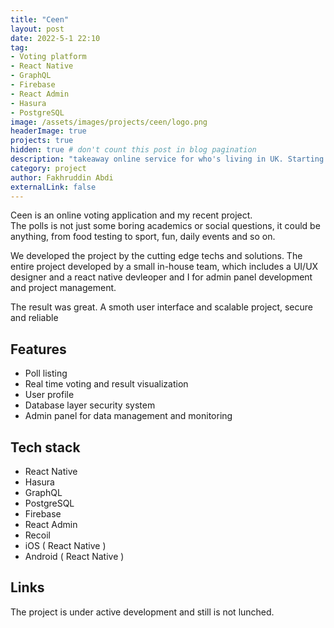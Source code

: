 ```yaml
---
title: "Ceen"
layout: post
date: 2022-5-1 22:10
tag: 
- Voting platform
- React Native
- GraphQL
- Firebase
- React Admin
- Hasura
- PostgreSQL
image: /assets/images/projects/ceen/logo.png
headerImage: true
projects: true
hidden: true # don't count this post in blog pagination
description: "takeaway online service for who's living in UK. Starting from leeds city"
category: project
author: Fakhruddin Abdi
externalLink: false
---
```


Ceen is an online voting application and my recent project.
<br/>The polls is not just some boring academics or social questions, it could be anything, from food testing to sport, fun, daily events and so on.

We developed the project by the cutting edge techs and solutions.
The entire project developed by a small in-house team, which includes a UI/UX designer and a react native devleoper and I for admin panel development and project management.

The result was great. A smoth user interface and scalable project, secure and reliable


## Features
 - Poll listing
 - Real time voting and result visualization
 - User profile
 - Database layer security system
 - Admin panel for data management and monitoring


## Tech stack

- React Native
- Hasura
- GraphQL
- PostgreSQL
- Firebase
- React Admin
- Recoil
- iOS ( React Native )
- Android ( React Native )

## Links
The project is under active development and still is not lunched.